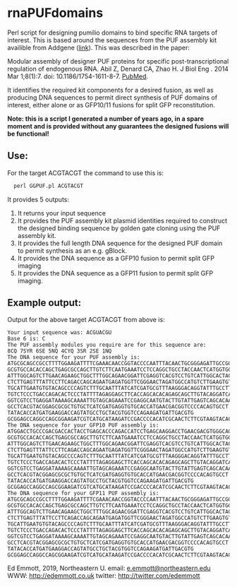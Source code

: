 # rnaPUFdomains
Perl script for designing pumilio domains to bind specific RNA targets of interest. This is based around the sequences from the PUF assembly kit availible from Addgene ([link](https://www.addgene.org/kits/puf-assembly-kit/)). This was described in the paper:

Modular assembly of designer PUF proteins for specific post-transcriptional regulation of endogenous RNA. Abil Z, Denard CA, Zhao H. J Biol Eng . 2014 Mar 1;8(1):7. doi: 10.1186/1754-1611-8-7. [PubMed](https://www.ncbi.nlm.nih.gov/pubmed/24581042).

It identifies the required kit components for a desired fusion, as well as producing DNA sequences to permit direct synthesis of PUF domains of interest, either alone or as GFP10/11 fusions for split GFP reconstitution.

**Note: this is a script I generated a number of years ago, in a spare moment and is provided without any guarantees the designed fusions will be functional!**

## Use:
For the target ACGTACGT the command to use this is:
```perl
  perl GGPUF.pl ACGTACGT
```

It provides 5 outputs:
1. It returns your input sequence
2. It provides the PUF assembly kit plasmid identities required to construct the designed binding sequence by golden gate cloning using the PUF assembly kit.
3. It provides the full length DNA sequence for the designed PUF domain to permit synthesis as an e.g. gBlock.
4. It provides the DNA sequence as a GFP10 fusion to permit split GFP imaging
5. It provides the DNA sequence as a GFP11 fusion to permit split GFP imaging.

## Example output:
Output for the above target ACGTACGT from above is:
```
Your input sequence was: ACGUACGU
Base 6 is: C
The PUF assembly modules you require are for this sequence are:
8CQ 7SYR 6SE 5NQ 4CYQ 3SR 2SE 1NQ
The DNA sequence for your PUF assembly is: 
ATGCGCAGCCGCCTTTTGGAAGATTTTCGAAACAACCGGTACCCCAATTTACAACTGCGGGAGATTGCCGGACATATAATGGAATTTTCCCAAGACCAGCATGGGAACAGATTCATTCAGCTGAAACTGGA
GCGTGCCACACCAGCTGAGCGCCAGCTTGTCTTCAATGAAATCCTCCAGGCTGCCTACCAACTCATGGTGGATGTGTTTGGTAGTTACGTCATTGAGAAGTTCTTTGA
ATTTGGCAGTCTTGAACAGAAGCTGGCTTTGGCAGAACGGATTCGAGGTCACGTCCTGTCATTGGCACTACAGATGTATGGCTCCCGTGTTATCCGCAAAG
CTCTTGAGTTTATTCCTTCAGACCAGCAGAATGAGATGGTTCGGGAACTAGATGGCCATGTCTTGAAGTGTGTGAAAGATCAGAATGGCTGTTACGTGGTTCAGAAA
TGCATTGAATGTGTACAGCCCCAGTCTTTGCAATTTATCATCGATGCGTTTAAGGGACAGGTATTTGCCTTATCCACACATCCTTATGGCAACCGAGTGATTCAGAGAATCCTGGAGCAC
TGTCTCCCTGACCAGACACTCCCTATTTTAGAGGAGCTTCACCAGCACACAGAGCAGCTTGTACAGGATCAATATGGAAGTTATGTAATCGAACATGTACTGGAGCAC
GGTCGTCCTGAGGATAAAAGCAAAATTGTAGCAGAAATCCGAGGCAATGTACTTGTATTGAGTCAGCACAAATTTGCAAGCTATGTTGTGCGCAAGTGTGTTACTCAC
GCCTCACGTACGGAGCGCGCTGTGCTCATCGATGAGGTGTGCACCATGAACGACGGTCCCCACAGTGCCT
TATACACCATGATGAAGGACCAGTATGCCTGCTACGTGGTCCAGAAGATGATTGACGTG
GCGGAGCCAGGCCAGCGGAAGATCGTCATGCATAAGATCCGACCCCACATCGCAACTCTTCGTAAGTACACCTATGGCAAGCACATTCTGGCCAAGCTGGAGAAGTACTACATGAAGAACGGTGTTGACTTAGGGTAA
The DNA sequence for your GFP10 PUF assembly is: 
ATGGACCTGCCCGACGACCACTACCTGAGCACCCAGACCATCCTGAGCAAGGACCTGAACGACGTGGGCAGCGGCGGCGGCAGCCACATGCGCAGCCGCCTTTTGGAAGATTTTCGAAACAACCGGTACCCCAATTTACAACTGCGGGAGATTGCCGGACATATAATGGAATTTTCCCAAGACCAGCATGGGAACAGATTCATTCAGCTGAAACTGGA
GCGTGCCACACCAGCTGAGCGCCAGCTTGTCTTCAATGAAATCCTCCAGGCTGCCTACCAACTCATGGTGGATGTGTTTGGTAGTTACGTCATTGAGAAGTTCTTTGA
ATTTGGCAGTCTTGAACAGAAGCTGGCTTTGGCAGAACGGATTCGAGGTCACGTCCTGTCATTGGCACTACAGATGTATGGCTCCCGTGTTATCCGCAAAG
CTCTTGAGTTTATTCCTTCAGACCAGCAGAATGAGATGGTTCGGGAACTAGATGGCCATGTCTTGAAGTGTGTGAAAGATCAGAATGGCTGTTACGTGGTTCAGAAA
TGCATTGAATGTGTACAGCCCCAGTCTTTGCAATTTATCATCGATGCGTTTAAGGGACAGGTATTTGCCTTATCCACACATCCTTATGGCAACCGAGTGATTCAGAGAATCCTGGAGCAC
TGTCTCCCTGACCAGACACTCCCTATTTTAGAGGAGCTTCACCAGCACACAGAGCAGCTTGTACAGGATCAATATGGAAGTTATGTAATCGAACATGTACTGGAGCAC
GGTCGTCCTGAGGATAAAAGCAAAATTGTAGCAGAAATCCGAGGCAATGTACTTGTATTGAGTCAGCACAAATTTGCAAGCTATGTTGTGCGCAAGTGTGTTACTCAC
GCCTCACGTACGGAGCGCGCTGTGCTCATCGATGAGGTGTGCACCATGAACGACGGTCCCCACAGTGCCT
TATACACCATGATGAAGGACCAGTATGCCTGCTACGTGGTCCAGAAGATGATTGACGTG
GCGGAGCCAGGCCAGCGGAAGATCGTCATGCATAAGATCCGACCCCACATCGCAACTCTTCGTAAGTACACCTATGGCAAGCACATTCTGGCCAAGCTGGAGAAGTACTACATGAAGAACGGTGTTGACTTAGGGTAA
The DNA sequence for your GFP11 PUF assembly is: 
ATGCGCAGCCGCCTTTTGGAAGATTTTCGAAACAACCGGTACCCCAATTTACAACTGCGGGAGATTGCCGGACATATAATGGAATTTTCCCAAGACCAGCATGGGAACAGATTCATTCAGCTGAAACTGGA
GCGTGCCACACCAGCTGAGCGCCAGCTTGTCTTCAATGAAATCCTCCAGGCTGCCTACCAACTCATGGTGGATGTGTTTGGTAGTTACGTCATTGAGAAGTTCTTTGA
ATTTGGCAGTCTTGAACAGAAGCTGGCTTTGGCAGAACGGATTCGAGGTCACGTCCTGTCATTGGCACTACAGATGTATGGCTCCCGTGTTATCCGCAAAG
CTCTTGAGTTTATTCCTTCAGACCAGCAGAATGAGATGGTTCGGGAACTAGATGGCCATGTCTTGAAGTGTGTGAAAGATCAGAATGGCTGTTACGTGGTTCAGAAA
TGCATTGAATGTGTACAGCCCCAGTCTTTGCAATTTATCATCGATGCGTTTAAGGGACAGGTATTTGCCTTATCCACACATCCTTATGGCAACCGAGTGATTCAGAGAATCCTGGAGCAC
TGTCTCCCTGACCAGACACTCCCTATTTTAGAGGAGCTTCACCAGCACACAGAGCAGCTTGTACAGGATCAATATGGAAGTTATGTAATCGAACATGTACTGGAGCAC
GGTCGTCCTGAGGATAAAAGCAAAATTGTAGCAGAAATCCGAGGCAATGTACTTGTATTGAGTCAGCACAAATTTGCAAGCTATGTTGTGCGCAAGTGTGTTACTCAC
GCCTCACGTACGGAGCGCGCTGTGCTCATCGATGAGGTGTGCACCATGAACGACGGTCCCCACAGTGCCT
TATACACCATGATGAAGGACCAGTATGCCTGCTACGTGGTCCAGAAGATGATTGACGTG
GCGGAGCCAGGCCAGCGGAAGATCGTCATGCATAAGATCCGACCCCACATCGCAACTCTTCGTAAGTACACCTATGGCAAGCACATTCTGGCCAAGCTGGAGAAGTACTACATGAAGAACGGTGTTGACTTAGGGGGCAGCGGCGGCGGCAGCGGCGGCGGCAGCGAGAAGAGAGACCACATGGTGCTGCTGGAGTACGTGACCGCCGCCGGCATCACCGACGCCAGCTAA
```


Ed Emmott, 2019, Northeastern U.
email: e.emmott@northeastern.edu
WWW: http://edemmott.co.uk
twitter: http://twitter.com/edemmott
